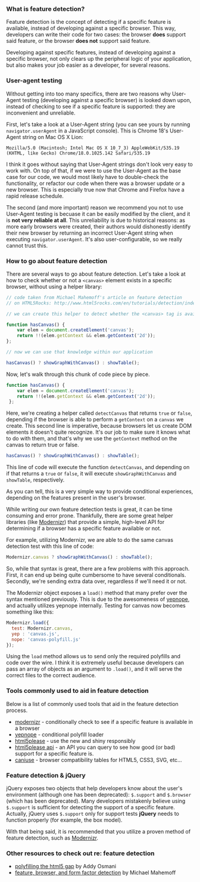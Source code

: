 ### What is feature detection?

Feature detection is the concept of detecting if a specific feature is available, instead of developing against a specific browser. This way, developers can write their code for two cases: the browser **does** support said feature, or the browser **does not** support said feature.

Developing against specific features, instead of developing against a specific browser, not only clears up the peripheral logic of your application, but also makes your job easier as a developer, for several reasons.

### User-agent testing

Without getting into too many specifics, there are two reasons why User-Agent testing (developing against a specific browser) is looked down upon, instead of checking to see if a specific feature is supported: they are inconvenient and unreliable.

First, let's take a look at a User-Agent string (you can see yours by running `navigator.userAgent` in a JavaScript console). This is Chrome 18's User-Agent string on Mac OS X Lion:

	Mozilla/5.0 (Macintosh; Intel Mac OS X 10_7_3) AppleWebKit/535.19 (KHTML, like Gecko) Chrome/18.0.1025.142 Safari/535.19

I think it goes without saying that User-Agent strings don't look very easy to work with. On top of that, if we were to use the User-Agent as the base case for our code, we would most likely have to double-check the functionality, or refactor our code when there was a browser update or a new browser. This is especially true now that Chrome and Firefox have a rapid release schedule.

The second (and more important) reason we recommend you not to use User-Agent testing is becuase it can be easily modified by the client, and it is **not very reliable at all**. This unreliability is due to historical reasons: as more early browsers were created, their authors would dishonestly identify their new browser by returning an incorrect User-Agent string when executing `navigator.userAgent`. It's also user-configurable, so we really cannot trust this.

### How to go about feature detection

There are several ways to go about feature detection. Let's take a look at how to check whether or not a `<canvas>` element exists in a specific browser, without using a helper library:


```js
// code taken from Michael Mahemoff's article on feature detection
// on HTML5Rocks: http://www.html5rocks.com/en/tutorials/detection/index.html

// we can create this helper to detect whether the <canvas> tag is available or not

function hasCanvas() {
    var elem = document.createElement('canvas');
    return !!(elem.getContext && elem.getContext('2d'));
};

// now we can use that knowledge within our application

hasCanvas() ? showGraphWithCanvas() : showTable();
```

Now, let's walk through this chunk of code piece by piece.

```js
function hasCanvas() {
    var elem = document.createElement('canvas');
    return !!(elem.getContext && elem.getContext('2d'));
 };
```

Here, we're creating a helper called `detectCanvas` that returns `true` or `false`, depending if the browser is able to perform a `getContext` on a `canvas` we create. This second line is imperative, because browsers let us create DOM elements it doesn't quite recognize. It's our job to make sure it knows what to do with them, and that's why we use the `getContext` method on the canvas to return true or false.

```js
hasCanvas() ? showGraphWithCanvas() : showTable();
```

This line of code will execute the function `detectCanvas`, and depending on if that returns a `true` or `false`, it will execute `showGraphWithCanvas` and `showTable`, respectively.

As you can tell, this is a very simple way to provide conditional experiences, depending on the features present in the user's browser.

While writing our own feature detection tests is great, it can be time consuming and error prone. Thankfully, there are some great helper libraries (like [Modernizr](http://modernizr.com)) that provide a simple, high-level API for determining if a browser has a specific feature available or not.

For example, utilizing Modernizr, we are able to do the same canvas detection test with this line of code:

```js
Modernizr.canvas ? showGraphWithCanvas() : showTable();
```

So, while that syntax is great, there are a few problems with this approach. First, it can end up being quite cumbersome to have several conditionals. Secondly, we're sending extra data over, regardless if we'll need it or not.

The Modernizr object exposes a `load()` method that many prefer over the syntax mentioned previously. This is due to the awesomeness of [yepnope](http://yepnopejs.com/), and actually utilizes yepnope internally. Testing for canvas now becomes something like this:

```js
Modernizr.load({
  test: Modernizr.canvas,
  yep : 'canvas.js',
  nope: 'canvas-polyfill.js'
});
```

Using the `load` method allows us to send only the required polyfills and code over the wire. I think it is extremely useful because developers can pass an array of objects as an argument to `.load()`, and it will serve the correct files to the correct audience.

### Tools commonly used to aid in feature detection

Below is a list of commonly used tools that aid in the feature detection process.

- [modernizr](http://modernizr.com/) - conditionally check to see if a specific feature is available in a browser
- [yepnope](http://yepnopejs.com/) - conditional polyfill loader
- [html5please](http://html5please.com/) - use the new and shiny responsibly
- [html5please api](http://api.html5please.com/) - an API you can query to see how good (or bad) support for a specific feature is.
- [caniuse](http://caniuse.com/) - browser compatibility tables for HTML5, CSS3, SVG, etc…

### Feature detection & jQuery

jQuery exposes two objects that help developers know about the user's environment (although one has been deprecated): `$.support` and `$.browser` (which has been deprecated). Many developers mistakenly believe using `$.support` is sufficient for detecting the support of a specific feature. Actually, jQuery uses `$.support` only for support tests **jQuery** needs to function properly (for example, the box model).

With that being said, it is recommended that you utilize a proven method of feature detection, such as [Modernizr](http://modernizr.com).

### Other resources to check out re: feature detection

- [polyfilling the html5 gap](http://addyosmani.com/polyfillthehtml5gaps/slides/#1) by Addy Osmani
- [feature, browser, and form factor detection](http://addyosmani.com/polyfillthehtml5gaps/slides/#1) by Michael Mahemoff
